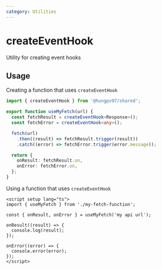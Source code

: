 ```yaml
---
category: Utilities
---
```


# createEventHook

Utility for creating event hooks

## Usage

Creating a function that uses `createEventHook`

```ts
import { createEventHook } from '@hungpv97/shared';

export function useMyFetch(url) {
  const fetchResult = createEventHook<Response>();
  const fetchError = createEventHook<any>();

  fetch(url)
    .then((result) => fetchResult.trigger(result))
    .catch((error) => fetchError.trigger(error.message));

  return {
    onResult: fetchResult.on,
    onError: fetchError.on,
  };
}
```

Using a function that uses `createEventHook`

```vue
<script setup lang="ts">
import { useMyFetch } from './my-fetch-function';

const { onResult, onError } = useMyFetch('my api url');

onResult((result) => {
  console.log(result);
});

onError((error) => {
  console.error(error);
});
</script>
```
